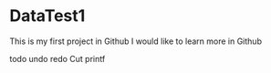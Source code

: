 # DataTest1
This is my first project in Github
I would like to learn more in Github


  todo
  undo
  redo
  Cut
 printf
